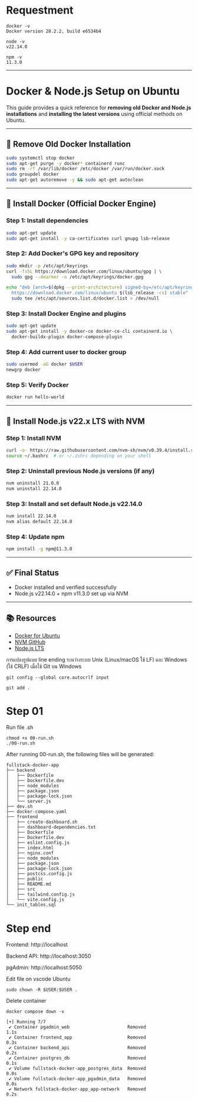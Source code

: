 # Requestment
```
docker -v
Docker version 28.2.2, build e6534b4

node -v
v22.14.0

npm -v
11.3.0
```
---

# Docker & Node.js Setup on Ubuntu

This guide provides a quick reference for **removing old Docker and Node.js installations** and **installing the latest versions** using official methods on Ubuntu.

---

## 🔄 Remove Old Docker Installation

```bash
sudo systemctl stop docker
sudo apt-get purge -y docker* containerd runc
sudo rm -rf /var/lib/docker /etc/docker /var/run/docker.sock
sudo groupdel docker
sudo apt-get autoremove -y && sudo apt-get autoclean
```

---

## 🐳 Install Docker (Official Docker Engine)

### Step 1: Install dependencies
```bash
sudo apt-get update
sudo apt-get install -y ca-certificates curl gnupg lsb-release
```

### Step 2: Add Docker's GPG key and repository
```bash
sudo mkdir -p /etc/apt/keyrings
curl -fsSL https://download.docker.com/linux/ubuntu/gpg | \
  sudo gpg --dearmor -o /etc/apt/keyrings/docker.gpg

echo "deb [arch=$(dpkg --print-architecture) signed-by=/etc/apt/keyrings/docker.gpg] \
  https://download.docker.com/linux/ubuntu $(lsb_release -cs) stable" | \
  sudo tee /etc/apt/sources.list.d/docker.list > /dev/null
```

### Step 3: Install Docker Engine and plugins
```bash
sudo apt-get update
sudo apt-get install -y docker-ce docker-ce-cli containerd.io \
  docker-buildx-plugin docker-compose-plugin
```

### Step 4: Add current user to docker group
```bash
sudo usermod -aG docker $USER
newgrp docker
```

### Step 5: Verify Docker
```bash
docker run hello-world
```

---

## 🚀 Install Node.js v22.x LTS with NVM

### Step 1: Install NVM
```bash
curl -o- https://raw.githubusercontent.com/nvm-sh/nvm/v0.39.4/install.sh | bash
source ~/.bashrc  # or ~/.zshrc depending on your shell
```

### Step 2: Uninstall previous Node.js versions (if any)
```bash
nvm uninstall 21.0.0
nvm uninstall 22.14.0
```

### Step 3: Install and set default Node.js v22.14.0
```bash
nvm install 22.14.0
nvm alias default 22.14.0
```

### Step 4: Update npm
```bash
npm install -g npm@11.3.0
```

---

## ✅ Final Status
- Docker installed and verified successfully
- Node.js v22.14.0 + npm v11.3.0 set up via NVM

---

## 📚 Resources
- [Docker for Ubuntu](https://docs.docker.com/engine/install/ubuntu/)
- [NVM GitHub](https://github.com/nvm-sh/nvm)
- [Node.js LTS](https://nodejs.org/en/about/releases)


การแปลงรูปแบบ line ending ระหว่างระบบ Unix (Linux/macOS ใช้ LF) และ Windows (ใช้ CRLF) เมื่อใช้ Git บน Windows
```
git config --global core.autocrlf input

git add .
```

# Step 01
Run file .sh
```
chmod +x 00-run.sh
./00-run.sh
```
After running 00-run.sh, the following files will be generated:
```
fullstack-docker-app
├── backend
│   ├── Dockerfile
│   ├── Dockerfile.dev
│   ├── node_modules
│   ├── package.json
│   ├── package-lock.json
│   └── server.js
├── dev.sh
├── docker-compose.yaml
├── frontend
│   ├── create-dashboard.sh
│   ├── dashboard-dependencies.txt
│   ├── Dockerfile
│   ├── Dockerfile.dev
│   ├── eslint.config.js
│   ├── index.html
│   ├── nginx.conf
│   ├── node_modules
│   ├── package.json
│   ├── package-lock.json
│   ├── postcss.config.js
│   ├── public
│   ├── README.md
│   ├── src
│   ├── tailwind.config.js
│   └── vite.config.js
└── init_tables.sql
```
# Step end
Frontend: http://localhost

Backend API: http://localhost:3050

pgAdmin: http://localhost:5050

Edit file on vscode Ubuntu
```
sudo chown -R $USER:$USER .
```

Delete container
```
docker compose down -v

[+] Running 7/7
 ✔ Container pgadmin_web                      Removed                                                                                                  1.1s
 ✔ Container frontend_app                     Removed                                                                                                  0.3s
 ✔ Container backend_api                      Removed                                                                                                  0.2s
 ✔ Container postgres_db                      Removed                                                                                                  0.1s
 ✔ Volume fullstack-docker-app_postgres_data  Removed                                                                                                  0.0s
 ✔ Volume fullstack-docker-app_pgadmin_data   Removed                                                                                                  0.0s
 ✔ Network fullstack-docker-app_app-network   Removed                                                                                                  0.2s
```
